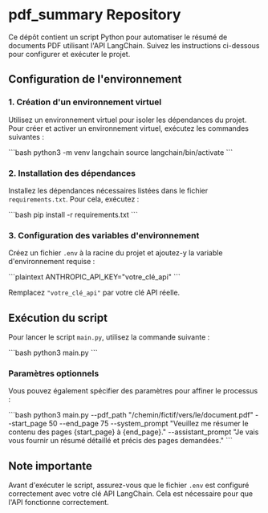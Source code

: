# pdf_summary Repository

Ce dépôt contient un script Python pour automatiser le résumé de documents PDF utilisant l'API LangChain. Suivez les instructions ci-dessous pour configurer et exécuter le projet.

## Configuration de l'environnement

### 1. Création d'un environnement virtuel

Utilisez un environnement virtuel pour isoler les dépendances du projet. Pour créer et activer un environnement virtuel, exécutez les commandes suivantes :

\`\`\`bash
python3 -m venv langchain
source langchain/bin/activate
\`\`\`

### 2. Installation des dépendances

Installez les dépendances nécessaires listées dans le fichier `requirements.txt`. Pour cela, exécutez :

\`\`\`bash
pip install -r requirements.txt
\`\`\`

### 3. Configuration des variables d'environnement

Créez un fichier `.env` à la racine du projet et ajoutez-y la variable d'environnement requise :

\`\`\`plaintext
ANTHROPIC_API_KEY="votre_clé_api"
\`\`\`

Remplacez `"votre_clé_api"` par votre clé API réelle.

## Exécution du script

Pour lancer le script `main.py`, utilisez la commande suivante :

\`\`\`bash
python3 main.py
\`\`\`

### Paramètres optionnels

Vous pouvez également spécifier des paramètres pour affiner le processus :

\`\`\`bash
python3 main.py --pdf_path "/chemin/fictif/vers/le/document.pdf" --start_page 50 --end_page 75 --system_prompt "Veuillez me résumer le contenu des pages {start_page} à {end_page}." --assistant_prompt "Je vais vous fournir un résumé détaillé et précis des pages demandées."
\`\`\`

## Note importante

Avant d'exécuter le script, assurez-vous que le fichier `.env` est configuré correctement avec votre clé API LangChain. Cela est nécessaire pour que l'API fonctionne correctement.